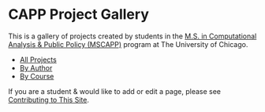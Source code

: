 # CAPP Project Gallery

This is a gallery of projects created by students in the [M.S. in Computational Analysis & Public Policy (MSCAPP)](https://capp.uchicago.edu) program at The University of Chicago.

- [All Projects](/projects/)
- [By Author](/authors/)
- [By Course](/courses/)

If you are a student & would like to add or edit a page, please see [Contributing to This Site](/contributing/).
